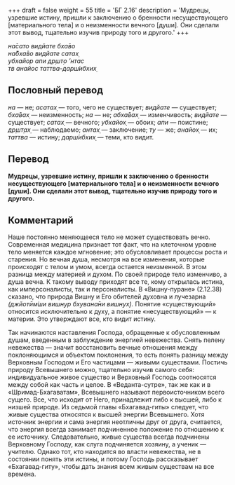 +++
draft = false
weight = 55
title = 'БГ 2.16'
description = 'Мудрецы, узревшие истину, пришли к заключению о бренности несуществующего [материального тела] и о неизменности вечного [души]. Они сделали этот вывод, тщательно изучив природу того и другого.'
+++

_на̄сато видйате бха̄во  
на̄бха̄во видйате сатах̣  
убхайор апи др̣шт̣о ’нтас  
тв анайос таттва-дарш́ибхих̣_

## Пословный перевод

_на_ — не; _асатах̣_ — того, чего не существует; _видйате_ — существует; _бха̄вах̣_ — неизменность; _на_ — не; _абха̄вах̣_ — изменчивость; _видйате_ — существует; _сатах̣_ — вечного; _убхайох̣_ — обоих; _апи_ — поистине; _др̣шт̣ах̣_ — наблюдаемо; _антах̣_ — заключение; _ту_ — же; _анайох̣_ — их; _таттва_ — истину; _дарш́ибхих̣_ — теми, кто видит.

## Перевод

**Мудрецы, узревшие истину, пришли к заключению о бренности несуществующего \[материального тела\] и о неизменности вечного \[души\]. Они сделали этот вывод, тщательно изучив природу того и другого.**

## Комментарий

Наше постоянно меняющееся тело не может существовать вечно. Современная медицина признает тот факт, что на клеточном уровне тело меняется каждое мгновение; это обусловливает процессы роста и старения. Но вечная душа, несмотря на все изменения, которые происходят с телом и умом, всегда остается неизменной. В этом разница между материей и духом. По своей природе тело изменчиво, а душа вечна. К такому выводу приходят все те, кому открылась истина, как имперсоналисты, так и персоналисты. В «Вишну-пуране» (2.12.38) сказано, что природа Вишну и Его обителей духовна и лучезарна _(джйотӣм̇ши вишн̣ур бхувана̄ни вишн̣ух̣)._ Понятие «существующий» относится исключительно к духу, а понятие «несуществующий» — к материи. Это утверждают все, кто видит истину.

Так начинаются наставления Господа, обращенные к обусловленным душам, введенным в заблуждение энергией невежества. Снять пелену невежества — значит восстановить вечные отношения между поклоняющимся и объектом поклонения, то есть понять разницу между Верховным Господом и Его частицами — живыми существами. Постичь природу Всевышнего можно, тщательно изучив самого себя: индивидуальное живое существо и Верховный Господь соотносятся между собой как часть и целое. В «Веданта-сутре», так же как и в «Шримад-Бхагаватам», Всевышнего называют первоисточником всего сущего. Все, что исходит от Него, принадлежит либо к высшей, либо к низшей природе. Из седьмой главы «Бхагавад-гиты» следует, что живые существа относятся к высшей энергии Всевышнего. Хотя источник энергии и сама энергия неотличны друг от друга, считается, что энергия всегда занимает подчиненное положение по отношению к ее источнику. Следовательно, живые существа всегда подчинены Верховному Господу, как слуга подчиняется хозяину, а ученик — учителю. Однако тот, кто находится во власти невежества, не в состоянии понять эти истины, и потому Господь рассказывает «Бхагавад-гиту», чтобы дать знания всем живым существам на все времена.
